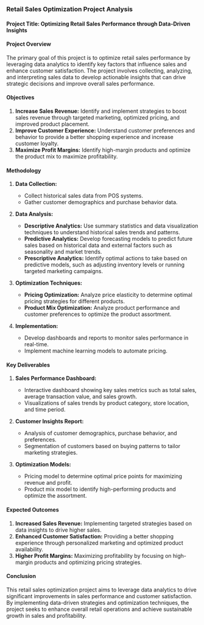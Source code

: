 ### Retail Sales Optimization Project Analysis

#### Project Title: Optimizing Retail Sales Performance through Data-Driven Insights

#### Project Overview
The primary goal of this project is to optimize retail sales performance by leveraging data analytics to identify key factors that influence sales and enhance customer satisfaction. The project involves collecting, analyzing, and interpreting sales data to develop actionable insights that can drive strategic decisions and improve overall sales performance.

#### Objectives
1. **Increase Sales Revenue:** Identify and implement strategies to boost sales revenue through targeted marketing, optimized pricing, and improved product placement.
2. **Improve Customer Experience:** Understand customer preferences and behavior to provide a better shopping experience and increase customer loyalty.
3. **Maximize Profit Margins:** Identify high-margin products and optimize the product mix to maximize profitability.

#### Methodology
1. **Data Collection:**
   - Collect historical sales data from POS systems.
   - Gather customer demographics and purchase behavior data.
   
2. **Data Analysis:**
   - **Descriptive Analytics:** Use summary statistics and data visualization techniques to understand historical sales trends and patterns.
   - **Predictive Analytics:** Develop forecasting models to predict future sales based on historical data and external factors such as seasonality and market trends.
   - **Prescriptive Analytics:** Identify optimal actions to take based on predictive models, such as adjusting inventory levels or running targeted marketing campaigns.

3. **Optimization Techniques:**
   - **Pricing Optimization:** Analyze price elasticity to determine optimal pricing strategies for different products.
   - **Product Mix Optimization:** Analyze product performance and customer preferences to optimize the product assortment.

4. **Implementation:**
   - Develop dashboards and reports to monitor sales performance  in real-time.
   - Implement machine learning models to automate pricing.
   

#### Key Deliverables
1. **Sales Performance Dashboard:**
   - Interactive dashboard showing key sales metrics such as total sales, average transaction value, and sales growth.
   - Visualizations of sales trends by product category, store location, and time period.

2. **Customer Insights Report:**
   - Analysis of customer demographics, purchase behavior, and preferences.
   - Segmentation of customers based on buying patterns to tailor marketing strategies.

3. **Optimization Models:**
   - Pricing model to determine optimal price points for maximizing revenue and profit.
   - Product mix model to identify high-performing products and optimize the assortment.

#### Expected Outcomes
1. **Increased Sales Revenue:** Implementing targeted strategies based on data insights to drive higher sales.
2. **Enhanced Customer Satisfaction:** Providing a better shopping experience through personalized marketing and optimized product availability.
3. **Higher Profit Margins:** Maximizing profitability by focusing on high-margin products and optimizing pricing strategies.

#### Conclusion
This retail sales optimization project aims to leverage data analytics to drive significant improvements in sales performance and customer satisfaction. By implementing data-driven strategies and optimization techniques, the project seeks to enhance overall retail operations and achieve sustainable growth in sales and profitability.

